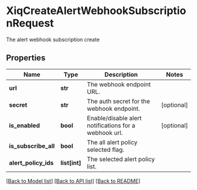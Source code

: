 # XiqCreateAlertWebhookSubscriptionRequest

The alert webhook subscription create
## Properties
Name | Type | Description | Notes
------------ | ------------- | ------------- | -------------
**url** | **str** | The webhook endpoint URL. | 
**secret** | **str** | The auth secret for the webhook endpoint. | [optional] 
**is_enabled** | **bool** | Enable/disable alert notifications for a webhook url. | [optional] 
**is_subscribe_all** | **bool** | The all alert policy selected flag. | 
**alert_policy_ids** | **list[int]** | The selected alert policy list. | 

[[Back to Model list]](../README.md#documentation-for-models) [[Back to API list]](../README.md#documentation-for-api-endpoints) [[Back to README]](../README.md)


